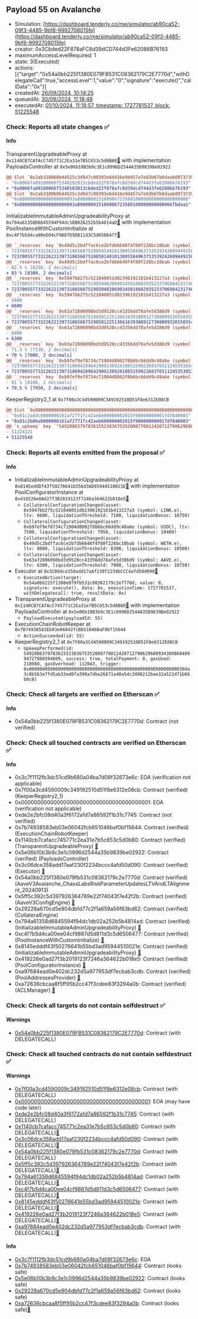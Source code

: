## Payload 55 on Avalanche

- Simulation: [https://dashboard.tenderly.co/me/simulator/ab90ca52-09f3-4485-9bf8-9992708015fe](https://dashboard.tenderly.co/me/simulator/ab90ca52-09f3-4485-9bf8-9992708015fe)
- creator: 0x3Cbded22F878aFC8d39dCD744d3Fe62086B76193
- maximumAccessLevelRequired: 1
- state: 3(Executed)
- actions: [{"target":"0x54a0bb225f1380E079FB531C08362179C2E7770d","withDelegateCall":true,"accessLevel":1,"value":"0","signature":"execute()","callData":"0x"}]
- createdAt: [26/09/2024, 10:14:25](https://snowtrace.io/tx/0xf2e711a044c5b2c679835f526af7a3a250efa9d1ebb70bafeafcbeeff5879dc3)
- queuedAt: [30/09/2024, 11:18:48](https://snowtrace.io/tx/0xbb63dde1293b6b4cfbddb4dc025bcd3f7d25ede8a705caf11ae1f9d67d2fcf3f)
- executedAt: [01/10/2024, 11:18:57, timestamp: 1727781537, block: 51225548](https://snowtrace.io/tx/0xbf97694ed5c2e26b9f95bbf49b892e2cbef9b40e5011cd44d6e4c2a8122ea624)

### Check: Reports all state changes :white_check_mark:

#### Info


TransparentUpgradeableProxy at `0x1140CB7CAfAcC745771C2Ea31e7B5C653c5d0B80`[:ghost:](https://github.com/bgd-labs/aave-address-book "GovernanceV3Avalanche.PAYLOADS_CONTROLLER") with implementation PayloadsController at `0x5e06b10B3b9c3E1c0996D2544A35B9839Be02922`
```diff
@@ Slot `0x2ab318060b44525c3d947c00393e6d416e9d457a7e83b67b8daab0973739b0fa` @@
- "0x0066fa89180066f5340102013cbded22f878afc8d39dcd744d3fe62086b76193"
+ "0x0066fa89180066f5340103013cbded22f878afc8d39dcd744d3fe62086b76193"
@@ Slot `0x2ab318060b44525c3d947c00393e6d416e9d457a7e83b67b8daab0973739b0fb` @@
- "0x000000000000000000093a800000015180006723588100000000000000000000"
+ "0x000000000000000000093a800000015180006723588100000000000066fbdaa1"
```

InitializableImmutableAdminUpgradeabilityProxy at `0x794a61358D6845594F94dc1DB02A252b5b4814aD`[:ghost:](https://github.com/bgd-labs/aave-address-book "AaveV3Avalanche.POOL") with implementation PoolInstanceWithCustomInitialize at `0xc4F7b5d4ca00eE04cF9887D5D811d3C5d6506477`[:ghost:](https://github.com/bgd-labs/aave-address-book "AaveV3Avalanche.POOL_IMPL")
```diff
@@ `_reserves` key `0x49d5c2bdffac6ce2bfdb6640f4f80f226bc10bab (symbol: WETH.e).configuration.data` @@
- 7237005577332262213973186568751985014810130055849637335392426094491501993792
+ 7237005577332262213973186568751985014810130055849637335392426094491505270592
@@ `_reserves` key `0x49d5c2bdffac6ce2bfdb6640f4f80f226bc10bab (symbol: WETH.e).configuration.data_decoded.liquidationThreshold` @@
- 82.5 % [8250, 2 decimals]
+ 83 % [8300, 2 decimals]
@@ `_reserves` key `0x5947bb275c521040051d82396192181b413227a3 (symbol: LINK.e).configuration.data` @@
- 7237005577332262213973186568751985048206983450186829352337069042317483840992
+ 7237005577332262213973186568751985048206983450186829352337069042317483841992
@@ `_reserves` key `0x5947bb275c521040051d82396192181b413227a3 (symbol: LINK.e).configuration.data_decoded.ltv` @@
- 5600
+ 6600
@@ `_reserves` key `0x63a72806098bd3d9520cc43356dd78afe5d386d9 (symbol: AAVE.e).configuration.data` @@
- 7237005577332262213973186568751985012251366163938891273080093265503551362928
+ 7237005577332262213973186568751985012251366163938891273080093265503542843548
@@ `_reserves` key `0x63a72806098bd3d9520cc43356dd78afe5d386d9 (symbol: AAVE.e).configuration.data_decoded.ltv` @@
- 6000
+ 6300
@@ `_reserves` key `0x63a72806098bd3d9520cc43356dd78afe5d386d9 (symbol: AAVE.e).configuration.data_decoded.liquidationThreshold` @@
- 71.3 % [7130, 2 decimals]
+ 70 % [7000, 2 decimals]
@@ `_reserves` key `0xb97ef9ef8734c71904d8002f8b6bc66dd9c48a6e (symbol: USDC).configuration.data` @@
- 7237005577332262213973186942896429091389281865159922683765112453538548817228
+ 7237005577332262213973186942896429091389281865159922683765112453538538986828
@@ `_reserves` key `0xb97ef9ef8734c71904d8002f8b6bc66dd9c48a6e (symbol: USDC).configuration.data_decoded.liquidationThreshold` @@
- 81 % [8100, 2 decimals]
+ 79.5 % [7950, 2 decimals]
```

KeeperRegistry2_1 at `0x7f00a3Cd4590009C349192510D51F8e6312E08CB`
```diff
@@ Slot `0x0000000000000000000000000000000000000000000000000000000000000012` @@
- "0x01c2addc0000000161a72771fc42aeb600000002015f900000000017d7840003"
+ "0x01c2b86e0000000161a72771fc42aeb600000002015f900000000017d7840003"
@@ `s_upkeep` key `"54920863797836155238367535200877001242071279062968093438986040994727880394809".lastPerformedBlockNumber` @@
- 51224121
+ 51225548
```


### Check: Reports all events emitted from the proposal :white_check_mark:

#### Info

- InitializableImmutableAdminUpgradeabilityProxy at `0x8145eddDf43f50276641b55bd3AD95944510021E`[:ghost:](https://github.com/bgd-labs/aave-address-book "AaveV3Avalanche.POOL_CONFIGURATOR") with implementation PoolConfiguratorInstance at `0x419226e0Ad27f3B2019123f7246a364622b018e5`[:ghost:](https://github.com/bgd-labs/aave-address-book "AaveV3Avalanche.POOL_CONFIGURATOR_IMPL")
  - `CollateralConfigurationChanged(asset: 0x5947bb275c521040051d82396192181b413227a3 (symbol: LINK.e), ltv: 6600, liquidationThreshold: 7100, liquidationBonus: 10750)`
  - `CollateralConfigurationChanged(asset: 0xb97ef9ef8734c71904d8002f8b6bc66dd9c48a6e (symbol: USDC), ltv: 7500, liquidationThreshold: 7950, liquidationBonus: 10400)`
  - `CollateralConfigurationChanged(asset: 0x49d5c2bdffac6ce2bfdb6640f4f80f226bc10bab (symbol: WETH.e), ltv: 8000, liquidationThreshold: 8300, liquidationBonus: 10500)`
  - `CollateralConfigurationChanged(asset: 0x63a72806098bd3d9520cc43356dd78afe5d386d9 (symbol: AAVE.e), ltv: 6300, liquidationThreshold: 7000, liquidationBonus: 10750)`
- Executor at `0x3C06dce358add17aAf230f2234bCCC4afd50d090`[:ghost:](https://github.com/bgd-labs/aave-address-book "AaveV2Avalanche.POOL_ADMIN, AaveV3Avalanche.ACL_ADMIN, GovernanceV3Avalanche.EXECUTOR_LVL_1")
  - `ExecutedAction(target: 0x54a0bb225f1380e079fb531c08362179c2e7770d, value: 0, signature: execute(), data: 0x, executionTime: 1727781537, withDelegatecall: true, resultData: 0x)`
- TransparentUpgradeableProxy at `0x1140CB7CAfAcC745771C2Ea31e7B5C653c5d0B80`[:ghost:](https://github.com/bgd-labs/aave-address-book "GovernanceV3Avalanche.PAYLOADS_CONTROLLER") with implementation PayloadsController at `0x5e06b10B3b9c3E1c0996D2544A35B9839Be02922`
  - `PayloadExecuted(payloadId: 55)`
- ExecutionChainRobotKeeper at `0x7B74938583Eb03e06042fcB651046BaF0bf15644`
  - `ActionSucceeded(id: 55)`
- KeeperRegistry2_1 at `0x7f00a3Cd4590009C349192510D51F8e6312E08CB`
  - `UpkeepPerformed(id: 54920863797836155238367535200877001242071279062968093438986040994727880394809, success: true, totalPayment: 0, gasUsed: 218988, gasOverhead: 112043, trigger: 0x00000000000000000000000000000000000000000000000000000000030da3c8b563e7fd5ab33ed0fa390a7dba26871a40a5dc3490212bae32a522d71b66b0c8)`

### Check: Check all targets are verified on Etherscan :white_check_mark:

#### Info

- 0x54a0bb225f1380E079FB531C08362179C2E7770d: Contract (not verified) 

### Check: Check all touched contracts are verified on Etherscan :white_check_mark:

#### Info

- 0x3c7f1112fb3dc51cd9b680a04ba7d08f32673e6c: EOA (verification not applicable)
- 0x7f00a3cd4590009c349192510d51f8e6312e08cb: Contract (verified) (KeeperRegistry2_1) 
- 0x0000000000000000000000000000000000000001: EOA (verification not applicable)
- 0xde2e2bfc08d40a3f6172a1d7a86592f1b31c7745: Contract (not verified) 
- 0x7b74938583eb03e06042fcb651046baf0bf15644: Contract (verified) (ExecutionChainRobotKeeper) 
- 0x1140cb7cafacc745771c2ea31e7b5c653c5d0b80: Contract (verified) (TransparentUpgradeableProxy) [:ghost:](https://github.com/bgd-labs/aave-address-book "GovernanceV3Avalanche.PAYLOADS_CONTROLLER")
- 0x5e06b10b3b9c3e1c0996d2544a35b9839be02922: Contract (verified) (PayloadsController) 
- 0x3c06dce358add17aaf230f2234bccc4afd50d090: Contract (verified) (Executor) [:ghost:](https://github.com/bgd-labs/aave-address-book "AaveV2Avalanche.POOL_ADMIN, AaveV3Avalanche.ACL_ADMIN, GovernanceV3Avalanche.EXECUTOR_LVL_1")
- 0x54a0bb225f1380e079fb531c08362179c2e7770d: Contract (verified) (AaveV3Avalanche_ChaosLabsRiskParameterUpdatesLTVAndLTAlignment_20240913) 
- 0x5ff5c392c5d397926364789e22f74043f7e42f2b: Contract (verified) (AaveV3ConfigEngine) [:ghost:](https://github.com/bgd-labs/aave-address-book "AaveV3Avalanche.CONFIG_ENGINE")
- 0x29228a670cd5e904dbfd77c2f1a659a56f63bd62: Contract (verified) (CollateralEngine) 
- 0x794a61358d6845594f94dc1db02a252b5b4814ad: Contract (verified) (InitializableImmutableAdminUpgradeabilityProxy) [:ghost:](https://github.com/bgd-labs/aave-address-book "AaveV3Avalanche.POOL")
- 0xc4f7b5d4ca00ee04cf9887d5d811d3c5d6506477: Contract (verified) (PoolInstanceWithCustomInitialize) [:ghost:](https://github.com/bgd-labs/aave-address-book "AaveV3Avalanche.POOL_IMPL")
- 0x8145edddf43f50276641b55bd3ad95944510021e: Contract (verified) (InitializableImmutableAdminUpgradeabilityProxy) [:ghost:](https://github.com/bgd-labs/aave-address-book "AaveV3Avalanche.POOL_CONFIGURATOR")
- 0x419226e0ad27f3b2019123f7246a364622b018e5: Contract (verified) (PoolConfiguratorInstance) [:ghost:](https://github.com/bgd-labs/aave-address-book "AaveV3Avalanche.POOL_CONFIGURATOR_IMPL")
- 0xa97684ead0e402dc232d5a977953df7ecbab3cdb: Contract (verified) (PoolAddressesProvider) [:ghost:](https://github.com/bgd-labs/aave-address-book "AaveV3Avalanche.POOL_ADDRESSES_PROVIDER")
- 0xa72636cbcaa8f5ff95b2cc47f3cdee83f3294a0b: Contract (verified) (ACLManager) [:ghost:](https://github.com/bgd-labs/aave-address-book "AaveV3Avalanche.ACL_MANAGER")

### Check: Check all targets do not contain selfdestruct :white_check_mark:

#### Warnings

- [0x54a0bb225f1380E079FB531C08362179C2E7770d](https://snowtrace.io/address/0x54a0bb225f1380E079FB531C08362179C2E7770d): Contract (with DELEGATECALL)

### Check: Check all touched contracts do not contain selfdestruct :white_check_mark:

#### Warnings

- [0x7f00a3cd4590009c349192510d51f8e6312e08cb](https://snowtrace.io/address/0x7f00a3cd4590009c349192510d51f8e6312e08cb): Contract (with DELEGATECALL)
- [0x0000000000000000000000000000000000000001](https://snowtrace.io/address/0x0000000000000000000000000000000000000001): EOA (may have code later)
- [0xde2e2bfc08d40a3f6172a1d7a86592f1b31c7745](https://snowtrace.io/address/0xde2e2bfc08d40a3f6172a1d7a86592f1b31c7745): Contract (with DELEGATECALL)
- [0x1140cb7cafacc745771c2ea31e7b5c653c5d0b80](https://snowtrace.io/address/0x1140cb7cafacc745771c2ea31e7b5c653c5d0b80): Contract (with DELEGATECALL)[:ghost:](https://github.com/bgd-labs/aave-address-book "GovernanceV3Avalanche.PAYLOADS_CONTROLLER")
- [0x3c06dce358add17aaf230f2234bccc4afd50d090](https://snowtrace.io/address/0x3c06dce358add17aaf230f2234bccc4afd50d090): Contract (with DELEGATECALL)[:ghost:](https://github.com/bgd-labs/aave-address-book "AaveV2Avalanche.POOL_ADMIN, AaveV3Avalanche.ACL_ADMIN, GovernanceV3Avalanche.EXECUTOR_LVL_1")
- [0x54a0bb225f1380e079fb531c08362179c2e7770d](https://snowtrace.io/address/0x54a0bb225f1380e079fb531c08362179c2e7770d): Contract (with DELEGATECALL)
- [0x5ff5c392c5d397926364789e22f74043f7e42f2b](https://snowtrace.io/address/0x5ff5c392c5d397926364789e22f74043f7e42f2b): Contract (with DELEGATECALL)[:ghost:](https://github.com/bgd-labs/aave-address-book "AaveV3Avalanche.CONFIG_ENGINE")
- [0x794a61358d6845594f94dc1db02a252b5b4814ad](https://snowtrace.io/address/0x794a61358d6845594f94dc1db02a252b5b4814ad): Contract (with DELEGATECALL)[:ghost:](https://github.com/bgd-labs/aave-address-book "AaveV3Avalanche.POOL")
- [0xc4f7b5d4ca00ee04cf9887d5d811d3c5d6506477](https://snowtrace.io/address/0xc4f7b5d4ca00ee04cf9887d5d811d3c5d6506477): Contract (with DELEGATECALL)[:ghost:](https://github.com/bgd-labs/aave-address-book "AaveV3Avalanche.POOL_IMPL")
- [0x8145edddf43f50276641b55bd3ad95944510021e](https://snowtrace.io/address/0x8145edddf43f50276641b55bd3ad95944510021e): Contract (with DELEGATECALL)[:ghost:](https://github.com/bgd-labs/aave-address-book "AaveV3Avalanche.POOL_CONFIGURATOR")
- [0x419226e0ad27f3b2019123f7246a364622b018e5](https://snowtrace.io/address/0x419226e0ad27f3b2019123f7246a364622b018e5): Contract (with DELEGATECALL)[:ghost:](https://github.com/bgd-labs/aave-address-book "AaveV3Avalanche.POOL_CONFIGURATOR_IMPL")
- [0xa97684ead0e402dc232d5a977953df7ecbab3cdb](https://snowtrace.io/address/0xa97684ead0e402dc232d5a977953df7ecbab3cdb): Contract (with DELEGATECALL)[:ghost:](https://github.com/bgd-labs/aave-address-book "AaveV3Avalanche.POOL_ADDRESSES_PROVIDER")

#### Info

- [0x3c7f1112fb3dc51cd9b680a04ba7d08f32673e6c](https://snowtrace.io/address/0x3c7f1112fb3dc51cd9b680a04ba7d08f32673e6c): EOA
- [0x7b74938583eb03e06042fcb651046baf0bf15644](https://snowtrace.io/address/0x7b74938583eb03e06042fcb651046baf0bf15644): Contract (looks safe)
- [0x5e06b10b3b9c3e1c0996d2544a35b9839be02922](https://snowtrace.io/address/0x5e06b10b3b9c3e1c0996d2544a35b9839be02922): Contract (looks safe)
- [0x29228a670cd5e904dbfd77c2f1a659a56f63bd62](https://snowtrace.io/address/0x29228a670cd5e904dbfd77c2f1a659a56f63bd62): Contract (looks safe)
- [0xa72636cbcaa8f5ff95b2cc47f3cdee83f3294a0b](https://snowtrace.io/address/0xa72636cbcaa8f5ff95b2cc47f3cdee83f3294a0b): Contract (looks safe)[:ghost:](https://github.com/bgd-labs/aave-address-book "AaveV3Avalanche.ACL_MANAGER")

